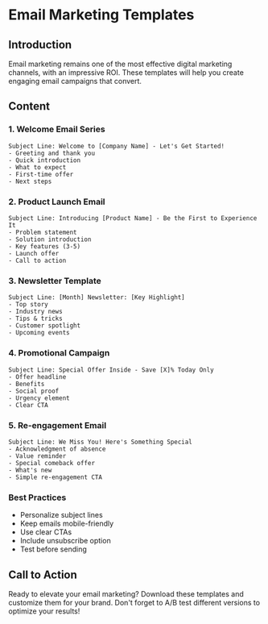 # Email Marketing Templates

## Introduction
Email marketing remains one of the most effective digital marketing channels, with an impressive ROI. These templates will help you create engaging email campaigns that convert.

## Content

### 1. Welcome Email Series
```
Subject Line: Welcome to [Company Name] - Let's Get Started!
- Greeting and thank you
- Quick introduction
- What to expect
- First-time offer
- Next steps
```

### 2. Product Launch Email
```
Subject Line: Introducing [Product Name] - Be the First to Experience It
- Problem statement
- Solution introduction
- Key features (3-5)
- Launch offer
- Call to action
```

### 3. Newsletter Template
```
Subject Line: [Month] Newsletter: [Key Highlight]
- Top story
- Industry news
- Tips & tricks
- Customer spotlight
- Upcoming events
```

### 4. Promotional Campaign
```
Subject Line: Special Offer Inside - Save [X]% Today Only
- Offer headline
- Benefits
- Social proof
- Urgency element
- Clear CTA
```

### 5. Re-engagement Email
```
Subject Line: We Miss You! Here's Something Special
- Acknowledgment of absence
- Value reminder
- Special comeback offer
- What's new
- Simple re-engagement CTA
```

### Best Practices
- Personalize subject lines
- Keep emails mobile-friendly
- Use clear CTAs
- Include unsubscribe option
- Test before sending

## Call to Action
Ready to elevate your email marketing? Download these templates and customize them for your brand. Don't forget to A/B test different versions to optimize your results!
